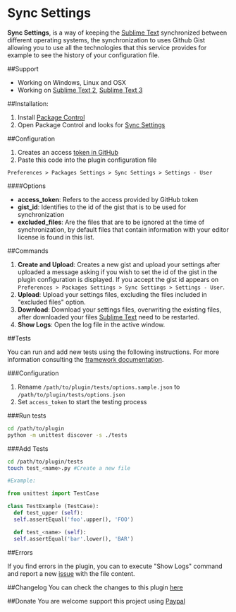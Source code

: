 Sync Settings
===============

**Sync Settings**, is a way of keeping the [Sublime Text](http://sublimetext.com/) synchronized between different operating systems, the synchronization to uses Github Gist allowing you to use all the technologies that this service provides for example to see the history of your configuration file.

##Support

* Working on Windows, Linux and OSX
* Working on [Sublime Text 2](http://sublimetext.com/2), [Sublime Text 3](http://sublimetext.com/3)

##Installation:

1. Install [Package Control](https://packagecontrol.io/installation)
2. Open Package Control and looks for [Sync Settings](https://packagecontrol.io/packages/Sync%20Settings)

##Configuration

1. Creates an access [token in GitHub](https://github.com/settings/tokens)
2. Paste this code into the plugin configuration file

```Preferences > Packages Settings > Sync Settings > Settings - User```

####Options

* **access_token**: Refers to the access provided by GitHub token
* **gist_id**: Identifies to the id of the gist that is to be used for synchronization
* **excluded_files**: Are the files that are to be ignored at the time of synchronization, by default files that contain information with your editor license is found in this list.

##Commands

1. **Create and Upload**: Creates a new gist and upload your settings after uploaded a message asking if you wish to set the id of the gist in the plugin configuration is displayed. If you accept the gist id appears on 
`Preferences > Packages Settings > Sync Settings > Settings - User`.
2. **Upload**: Upload your settings files, excluding the files included in "excluded files" option.
3. **Download**: Download your settings files, overwriting the existing files, after downloaded your files  [Sublime Text](http://www.sublimetext.com) need to be restarted.
4. **Show Logs**: Open the log file in the active window.

##Tests

You can run and add new tests using the following instructions. For more information consulting the [framework documentation](https://docs.python.org/3/library/unittest.html#module-unittest).

###Configuration
1. Rename `/path/to/plugin/tests/options.sample.json` to `/path/to/plugin/tests/options.json`
2. Set `access_token` to start the testing process

###Run tests

```bash
cd /path/to/plugin
python -m unittest discover -s ./tests
```

###Add Tests

```bash
cd /path/to/plugin/tests
touch test_<name>.py #Create a new file
```

```python
#Example:

from unittest import TestCase

class TestExample (TestCase):
  def test_upper (self):
  self.assertEqual('foo'.upper(), 'FOO')

  def test_<name> (self):
  self.assertEqual('bar'.lower(), 'BAR')
```

##Errors

If you find errors in the plugin, you can to execute "Show Logs" command and report a new [issue](https://github.com/mfuentesg/SyncSettings/issues/new) with the file content.

##Changelog
You can check the changes to this plugin [here](CHANGELOG.md)

##Donate
You are welcome support this project using [Paypal](https://www.paypal.com/cgi-bin/webscr?cmd=_s-xclick&hosted_button_id=7XCNSKK5W7DKJ)
